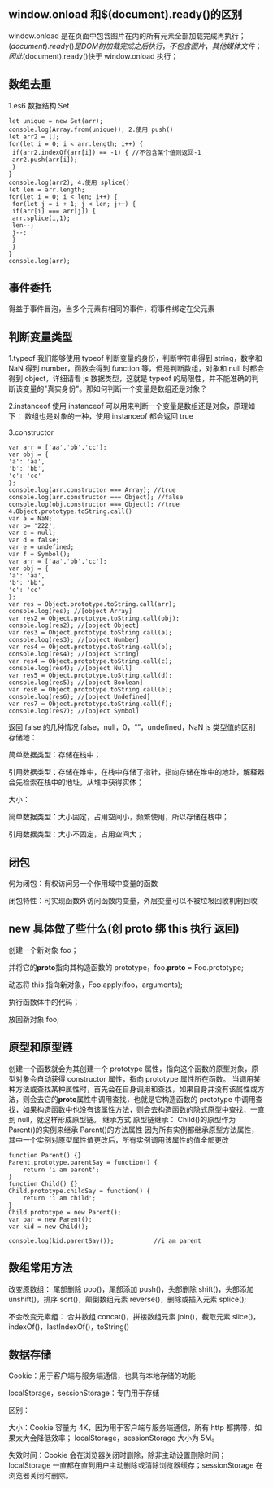 ## window.onload 和\$(document).ready()的区别

window.onload 是在页面中包含图片在内的所有元素全部加载完成再执行；
$(document).ready()是DOM树加载完成之后执行，不包含图片，其他媒体文件；
因此$(document).ready()快于 window.onload 执行；

## 数组去重

1.es6 数据结构 Set

```
let unique = new Set(arr);
console.log(Array.from(unique)); 2.使用 push()
let arr2 = [];
for(let i = 0; i < arr.length; i++) {
 if(arr2.indexOf(arr[i]) == -1) { //不包含某个值则返回-1
 arr2.push(arr[i]);
 }
}
console.log(arr2); 4.使用 splice()
let len = arr.length;
for(let i = 0; i < len; i++) {
 for(let j = i + 1; j < len; j++) {
 if(arr[i] === arr[j]) {
 arr.splice(i,1);
 len--;
 j--;
 }
 }
}
console.log(arr);
```

## 事件委托

得益于事件冒泡，当多个元素有相同的事件，将事件绑定在父元素

## 判断变量类型

1.typeof
我们能够使用 typeof 判断变量的身份，判断字符串得到 string，数字和 NaN 得到 number，函数会得到 function 等，但是判断数组，对象和 null 时都会得到 object，详细请看 js 数据类型，这就是 typeof 的局限性，并不能准确的判断该变量的"真实身份"。那如何判断一个变量是数组还是对象？

2.instanceof
使用 instanceof 可以用来判断一个变量是数组还是对象，原理如下：
数组也是对象的一种，使用 instanceof 都会返回 true

3.constructor

```
var arr = ['aa','bb','cc'];
var obj = {
'a': 'aa',
'b': 'bb',
'c': 'cc'
};
console.log(arr.constructor === Array); //true
console.log(arr.constructor === Object); //false
console.log(obj.constructor === Object); //true
4.Object.prototype.toString.call()
var a = NaN;
var b= '222';
var c = null;
var d = false;
var e = undefined;
var f = Symbol();
var arr = ['aa','bb','cc'];
var obj = {
'a': 'aa',
'b': 'bb',
'c': 'cc'
};
var res = Object.prototype.toString.call(arr);
console.log(res); //[object Array]
var res2 = Object.prototype.toString.call(obj);
console.log(res2); //[object Object]
var res3 = Object.prototype.toString.call(a);
console.log(res3); //[object Number]
var res4 = Object.prototype.toString.call(b);
console.log(res4); //[object String]
var res4 = Object.prototype.toString.call(c);
console.log(res4); //[object Null]
var res5 = Object.prototype.toString.call(d);
console.log(res5); //[object Boolean]
var res6 = Object.prototype.toString.call(e);
console.log(res6); //[object Undefined]
var res7 = Object.prototype.toString.call(f);
console.log(res7); //[object Symbol]
```

返回 false 的几种情况
false，null，0，“”，undefined，NaN
js 类型值的区别
存储地：

简单数据类型：存储在栈中；

引用数据类型：存储在堆中，在栈中存储了指针，指向存储在堆中的地址，解释器会先检索在栈中的地址，从堆中获得实体；

大小：

简单数据类型：大小固定，占用空间小，频繁使用，所以存储在栈中；

引用数据类型：大小不固定，占用空间大；

## 闭包

何为闭包：有权访问另一个作用域中变量的函数

闭包特性：可实现函数外访问函数内变量，外层变量可以不被垃圾回收机制回收

## new 具体做了些什么(创 proto 绑 this 执行 返回)

创建一个新对象 foo；

并将它的**proto**指向其构造函数的 prototype，foo.**proto** = Foo.prototype;

动态将 this 指向新对象，Foo.apply(foo，arguments);

执行函数体中的代码；

放回新对象 foo;

## 原型和原型链

创建一个函数就会为其创建一个 prototype 属性，指向这个函数的原型对象，原型对象会自动获得 constructor 属性，指向 prototype 属性所在函数。
当调用某种方法或查找某种属性时，首先会在自身调用和查找，如果自身并没有该属性或方法，则会去它的**proto**属性中调用查找，也就是它构造函数的 prototype 中调用查找，如果构造函数中也没有该属性方法，则会去构造函数的隐式原型中查找，一直到 null，就这样形成原型链。
继承方式
原型链继承：
Child()的原型作为 Parent()的实例来继承 Parent()的方法属性
因为所有实例都继承原型方法属性，其中一个实例对原型属性值更改后，所有实例调用该属性的值全部更改

```
function Parent() {}
Parent.prototype.parentSay = function() {
    return 'i am parent';
}
function Child() {}
Child.prototype.childSay = function() {
    return 'i am child';
}
Child.prototype = new Parent();
var par = new Parent();
var kid = new Child();

console.log(kid.parentSay());           //i am parent

```

## 数组常用方法

改变原数组：
尾部删除 pop()，尾部添加 push()，头部删除 shift()，头部添加 unshift()，排序 sort()，颠倒数组元素 reverse()，删除或插入元素 splice();

不会改变元素组：
合并数组 concat()，拼接数组元素 join()，截取元素 slice()，indexOf()，lastIndexOf()，toString()

## 数据存储

Cookie：用于客户端与服务端通信，也具有本地存储的功能

localStorage，sessionStorage：专门用于存储

区别：

大小：Cookie 容量为 4K，因为用于客户端与服务端通信，所有 http 都携带，如果太大会降低效率； localStorage，sessionStorage 大小为 5M。

失效时间：Cookie 会在浏览器关闭时删除，除非主动设置删除时间；localStorage 一直都在直到用户主动删除或清除浏览器缓存；sessionStorage 在浏览器关闭时删除。
